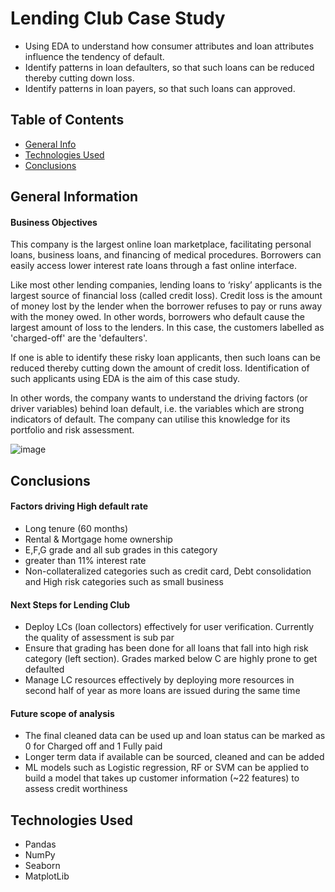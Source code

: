 # Lending Club Case Study
- Using EDA to understand how consumer attributes and loan attributes influence the tendency of default. 
- Identify patterns in loan defaulters, so that such loans can be reduced thereby cutting down loss.
- Identify patterns in loan payers, so that such loans can approved.


## Table of Contents
* [General Info](#general-information)
* [Technologies Used](#technologies-used)
* [Conclusions](#conclusions)

## General Information
#### Business Objectives
This company is the largest online loan marketplace, facilitating personal loans, business loans, and financing of medical procedures. Borrowers can easily access lower interest rate loans through a fast online interface. 

 

Like most other lending companies, lending loans to ‘risky’ applicants is the largest source of financial loss (called credit loss). Credit loss is the amount of money lost by the lender when the borrower refuses to pay or runs away with the money owed. In other words, borrowers who default cause the largest amount of loss to the lenders. In this case, the customers labelled as 'charged-off' are the 'defaulters'. 

 

If one is able to identify these risky loan applicants, then such loans can be reduced thereby cutting down the amount of credit loss. Identification of such applicants using EDA is the aim of this case study.

 

In other words, the company wants to understand the driving factors (or driver variables) behind loan default, i.e. the variables which are strong indicators of default.  The company can utilise this knowledge for its portfolio and risk assessment. 

![image](https://user-images.githubusercontent.com/52531057/230127738-eb2601fd-d6df-4bfd-aae8-6960a5716a45.png)

## Conclusions
#### Factors driving High default rate
- Long tenure (60 months)
- Rental & Mortgage home ownership
- E,F,G grade and all sub grades in this category
- greater than 11% interest rate
- Non-collateralized categories such as credit card, Debt consolidation and High risk categories such as small business
#### Next Steps for Lending Club
- Deploy LCs (loan collectors) effectively for user verification. Currently the quality of assessment is sub par
- Ensure that grading has been done for all loans that fall into high risk category (left section). Grades marked below C are highly prone to get defaulted
- Manage LC resources effectively by deploying more resources in second half of year as more loans are issued during the same time
#### Future scope of analysis
- The final cleaned data can be used up and loan status can be marked as 0 for Charged off and 1 Fully paid
- Longer term data if available can be sourced, cleaned and can be added
- ML models such as Logistic regression, RF or SVM can be applied to build a model that takes up customer information (~22 features) to assess credit worthiness

## Technologies Used
- Pandas
- NumPy
- Seaborn
- MatplotLib
